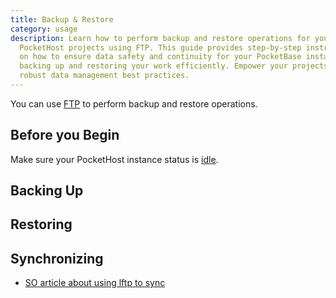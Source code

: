 ```yaml
---
title: Backup & Restore
category: usage
description: Learn how to perform backup and restore operations for your
  PocketHost projects using FTP. This guide provides step-by-step instructions
  on how to ensure data safety and continuity for your PocketBase instances by
  backing up and restoring your work efficiently. Empower your projects with
  robust data management best practices.
---
```


You can use [FTP](/docs/usage/ftp/) to perform backup and restore operations.

## Before you Begin

Make sure your PocketHost instance status is [idle](/docs/usage/instances/#on-demand-execution).

## Backing Up

## Restoring

## Synchronizing

- [SO article about using lftp to sync](https://askubuntu.com/questions/758640/how-to-automatically-sync-the-contents-of-a-local-folder-with-the-contents-of-a)
